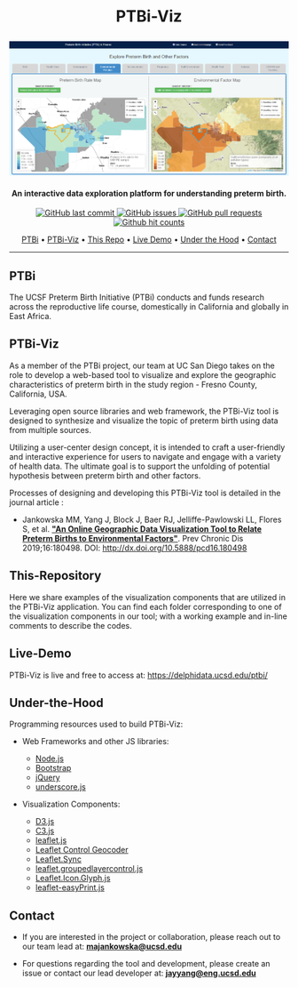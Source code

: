
<h1 align="center">
 <p>PTBi-Viz</p>
</h1>

<p align="center">
  <a href="https://delphidata.ucsd.edu/ptbi/">
    <img alt="PTBi-Viz" title="PTBi-Viz" src="img/PTBi-Viz-hp.PNG" width="600">
  </a>
</p>

<h4 align="center">An interactive data exploration platform for understanding preterm birth.</h4>

<p align="center">
    <a href="https://github.com/hdscalecollab-ucsd/PTBi-Viz/commits/master">
    <img src="https://img.shields.io/github/last-commit/hdscalecollab-ucsd/PTBi-Viz.svg?style=flat-square&logo=github&logoColor=white"
         alt="GitHub last commit">
    <a href="https://github.com/hdscalecollab-ucsd/PTBi-Viz/issues">
    <img src="https://img.shields.io/github/issues-raw/hdscalecollab-ucsd/PTBi-Viz.svg?style=flat-square&logo=github&logoColor=white"
         alt="GitHub issues">
    <a href="https://github.com/hdscalecollab-ucsd/PTBi-Viz/pulls">
    <img src="https://img.shields.io/github/issues-pr-raw/hdscalecollab-ucsd/PTBi-Viz.svg?style=flat-square&logo=github&logoColor=white"
         alt="GitHub pull requests">
    <a href="http://hits.dwyl.io/hdscalecollab-ucsd/PTBi-Viz.svg">
    <img src="http://hits.dwyl.io/hdscalecollab-ucsd/PTBi-Viz.svg" alt="Github hit counts">
</p>
      
<p align="center">
  <a href="#ptbi">PTBi</a> •
  <a href="#ptbi-viz">PTBi-Viz</a> •
  <a href="#this-repository">This Repo</a> •
  <a href="#live-demo">Live Demo</a> •
  <a href="#under-the-hood">Under the Hood</a> •
  <a href="#contact">Contact</a>
</p>

---

## PTBi

The UCSF Preterm Birth Initiative (PTBi) conducts and funds research across the reproductive life course, domestically in California and globally in East Africa.


## PTBi-Viz

As a member of the PTBi project, our team at UC San Diego takes on the role to develop a web-based tool to visualize and explore the geographic characteristics of preterm birth in the study region - Fresno County, California, USA. 

 
Leveraging open source libraries and web framework, the PTBi-Viz tool is designed to synthesize and visualize the topic of preterm birth using data from multiple sources.  

Utilizing a user-center design concept, it is intended to craft a user-friendly and interactive experience for users to navigate and engage with a variety of health data. The ultimate goal is to support the unfolding of potential hypothesis between preterm birth and other factors.

Processes of designing and developing this PTBi-Viz tool is detailed in the journal article : 
- Jankowska MM, Yang J, Block J, Baer RJ, Jelliffe-Pawlowski LL, Flores S, et al. __["An Online Geographic Data Visualization Tool to Relate Preterm Births to Environmental Factors"](http://dx.doi.org/10.5888/pcd16.180498)__. Prev Chronic Dis 2019;16:180498. DOI: http://dx.doi.org/10.5888/pcd16.180498


## This-Repository

Here we share examples of the visualization components that are utilized in the PTBi-Viz application.
You can find each folder corresponding to one of the visualization components in our tool; with a working example and in-line comments to describe the codes.


## Live-Demo

PTBi-Viz is live and free to access at: https://delphidata.ucsd.edu/ptbi/


## Under-the-Hood
Programming resources used to build PTBi-Viz:

* Web Frameworks and other JS libraries:
  - [Node.js](https://nodejs.org/)
  - [Bootstrap](https://getbootstrap.com)
  - [jQuery](https://jquery.com/)
  - [underscore.js](https://underscorejs.org/)

* Visualization Components:
  - [D3.js](https://d3js.org/)
  - [C3.js](https://c3js.org/)
  - [leaflet.js](https://leafletjs.com/)
  - [Leaflet Control Geocoder](https://github.com/perliedman/leaflet-control-geocoder)
  - [Leaflet.Sync](https://github.com/jieter/Leaflet.Sync)
  - [leaflet.groupedlayercontrol.js](https://github.com/ismyrnow/leaflet-groupedlayercontrol)
  - [Leaflet.Icon.Glyph.js](https://github.com/Leaflet/Leaflet.Icon.Glyph)
  - [leaflet-easyPrint.js](https://github.com/rowanwins/leaflet-easyPrint)


## Contact

- If you are interested in the project or collaboration, please reach out to our team lead at: **majankowska@ucsd.edu**

- For questions regarding the tool and development, please create an issue or contact our lead developer at: **jayyang@eng.ucsd.edu**
